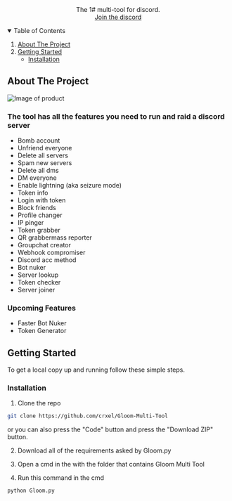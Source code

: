 <br />
<p align="center">

                 
  <h3 align="center"></h3>

  <p align="center">
    The 1# multi-tool for discord.  
    <br />
    <a href="https://discord.gg/R8Mc8aKqUb">Join the discord</a>
  </p>
</p>

<details open="open">
  <summary>Table of Contents</summary>
  <ol>
    <li>
      <a href="#about-the-project">About The Project</a>
      <ul>
      </ul>
    </li>
    <li>
      <a href="#getting-started">Getting Started</a>
      <ul>
        <li><a href="#installation">Installation</a></li>
      </ul>
    </li>
  </ol>
</details>

## About The Project

<img src="https://media.discordapp.net/attachments/1112218030706004008/1112490168369295370/Untitled160_20230528171836.png?width=1070&height=602" alt="Image of product">

### The tool has all the features you need to run and raid a discord server  

+ Bomb account
+ Unfriend everyone
+ Delete all servers
+ Spam new servers
+ Delete all dms
+ DM everyone
+ Enable lightning (aka seizure mode)
+ Token info
+ Login with token
+ Block friends
+ Profile changer
+ IP pinger
+ Token grabber
+ QR grabbermass reporter
+ Groupchat creator
+ Webhook compromiser
+ Discord acc method
+ Bot nuker
+ Server lookup
+ Token checker
+ Server joiner



### Upcoming Features

- Faster Bot Nuker
- Token Generator

## Getting Started

To get a local copy up and running follow these simple steps.

### Installation

1. Clone the repo
```sh
git clone https://github.com/crxel/Gloom-Multi-Tool
```
or you can also press the "Code" button and press the "Download ZIP" button.

2. Download all of the requirements asked by Gloom.py

3. Open a cmd in the with the folder that contains Gloom Multi Tool

4. Run this command in the cmd
  ```sh
  python Gloom.py
  ```

